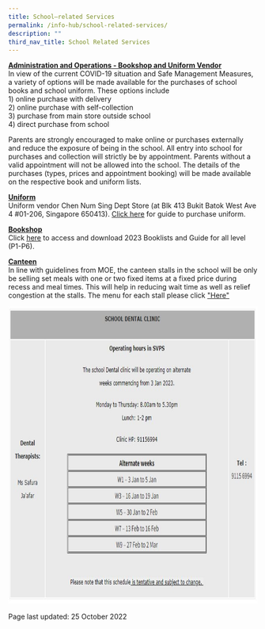 ```yaml
---
title: School–related Services
permalink: /info-hub/school-related-services/
description: ""
third_nav_title: School Related Services
---
```

<p><u><strong>Administration and Operations - Bookshop and Uniform Vendor<br></strong></u>In view of the current COVID-19 situation and Safe Management Measures, a variety of options will be made available for the purchases of school books and school uniform. These options include<br>1) online purchase with delivery<br>2) online purchase with self-collection<br>3) purchase from main store outside school<br>4) direct purchase from school</p>
<p>Parents are strongly encouraged to make online or purchases externally and reduce the exposure of being in the school. All entry into school for purchases and collection will strictly be by appointment. Parents without a valid appointment will not be allowed into the school. The details of the purchases (types, prices and appointment booking) will be made available on the respective book and uniform lists.</p>
<p><u><strong>Uniform<br></strong></u>Uniform vendor Chen Num Sing Dept Store (at Blk 413 Bukit Batok West Ave 4 #01-206, Singapore 650413).&nbsp;<a rel="noopener" target="_blank" href="https://drive.google.com/file/d/11Sdm74fkkHTzRpqdB7GHOSNJlWM78WLy/view?usp=sharing&amp;litebox=1">Click here</a>&nbsp;for guide to purchase uniform.</p>
<p><strong><u>Bookshop<br></u></strong>Click&nbsp;<u><a data-saferedirecturl="https://www.google.com/url?q=https://drive.google.com/drive/folders/1LeB7Ei8TdtX3-V8zEaUYPr3Ul_7B3ohD?usp%3Dsharing&amp;source=gmail&amp;ust=1608183411061000&amp;usg=AFQjCNEpY_R1CdyaBKCojI4RtVLbQT87Bg" rel="noopener" target="_blank" href="https://drive.google.com/drive/folders/1_1_PtgMeYOOM88YUF2ZLdlIpQKrnsqUS?usp=sharing">here</a></u>&nbsp;to access and download 2023 Booklists and Guide for all level (P1-P6).</p>
<p><u><strong>Canteen<br></strong></u>In line with guidelines from MOE, the canteen stalls in the school will be only be selling set meals with one or two fixed items at a fixed price during recess and meal times. This will help in reducing wait time as well as relief congestion at the stalls. The menu for each stall please click&nbsp;<a rel="noopener" target="_blank" href="https://drive.google.com/file/d/1B1LEG8gbvFc6DDp9R5QvH1gl93JYL9jz/view">"Here"</a></p>
<img src="/images/School%20Dental.jpg"style=height:600px;width800px>
<p>Page last updated: 25 October 2022</p>